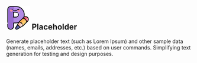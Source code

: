 <h2 class="header"> <img src="images/icon-64.png" alt=""> <span>Placeholder</span></h2>
    <p class="secondary">
      Generate placeholder text (such as Lorem Ipsum) and other sample data
      (names, emails, addresses, etc.) based on user commands. Simplifying text
      generation for testing and design purposes.
    </p>
